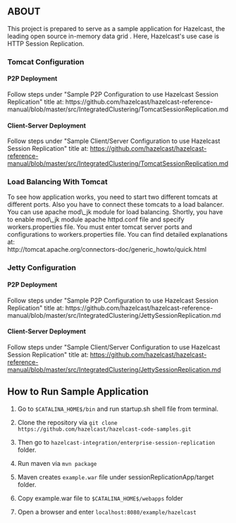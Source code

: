 <h2>ABOUT</h2>
This project is prepared to serve as a sample application for Hazelcast, the leading open source in-memory data grid . Here, Hazelcast's use case is HTTP Session Replication. 

 
<h3>Tomcat Configuration</h3>

<h4>P2P Deployment</h4>
Follow steps under "Sample P2P Configuration to use Hazelcast Session Replication" title at: https://github.com/hazelcast/hazelcast-reference-manual/blob/master/src/IntegratedClustering/TomcatSessionReplication.md

<h4>Client-Server Deployment</h4>

Follow steps under "Sample Client/Server Configuration to use Hazelcast Session Replication" title at: https://github.com/hazelcast/hazelcast-reference-manual/blob/master/src/IntegratedClustering/TomcatSessionReplication.md


<h3>Load Balancing With Tomcat</h3>
To see how application works, you need to start two different tomcats at different ports. Also you have to connect these tomcats to a load balancer. You can use apache mod\_jk module for load balancing. Shortly, you have to enable mod\_jk module apache httpd.conf file and specify workers.properties file. You must enter tomcat server ports and configurations to workers.properties file.
You can find detailed explanations at:
</br>
http://tomcat.apache.org/connectors-doc/generic_howto/quick.html

<h3>Jetty Configuration</h3>

<h4>P2P Deployment</h4>
Follow steps under "Sample P2P Configuration to use Hazelcast Session Replication" title at: https://github.com/hazelcast/hazelcast-reference-manual/blob/master/src/IntegratedClustering/JettySessionReplication.md

<h4>Client-Server Deployment</h4>

Follow steps under "Sample Client/Server Configuration to use Hazelcast Session Replication" title at: https://github.com/hazelcast/hazelcast-reference-manual/blob/master/src/IntegratedClustering/JettySessionReplication.md

<h2>How to Run Sample Application</h2>


1) Go to `$CATALINA_HOME$/bin` and run startup.sh shell file from terminal.

2) Clone the repository via `git clone https://github.com/hazelcast/hazelcast-code-samples.git`

3) Then go to `hazelcast-integration/enterprise-session-replication` folder.

4) Run maven via `mvn package`

5) Maven creates `example.war` file under sessionReplicationApp/target folder.

6) Copy example.war file to `$CATALINA_HOME$/webapps` folder

7) Open a browser and enter `localhost:8080/example/hazelcast`

